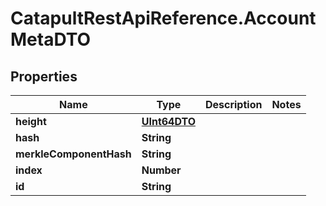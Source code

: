 # CatapultRestApiReference.AccountMetaDTO

## Properties
Name | Type | Description | Notes
------------ | ------------- | ------------- | -------------
**height** | [**UInt64DTO**](UInt64DTO.md) |  | 
**hash** | **String** |  | 
**merkleComponentHash** | **String** |  | 
**index** | **Number** |  | 
**id** | **String** |  | 


